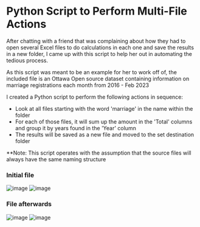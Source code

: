 # Python Script to Perform Multi-File Actions
After chatting with a friend that was complaining about how they had to open several Excel files to do calculations in each one and save the results in a new folder, I came up with this script to help her out in automating the tedious process. 

As this script was meant to be an example for her to work off of, the included file is an Ottawa Open source dataset containing information on marriage registrations each month from 2016 - Feb 2023

I created a Python script to perform the following actions in sequence:
* Look at all files starting with the word 'marriage' in the name within the folder
* For each of those files, it will sum up the amount in the 'Total' columns and group it by years found in the 'Year' column
* The results will be saved as a new file and moved to the set destination folder

**Note: This script operates with the assumption that the source files will always have the same naming structure

### Initial file
![image](https://github.com/user-attachments/assets/e1c91bed-3879-4dfb-bc8f-e44d1619795e)  ![image](https://github.com/user-attachments/assets/e625eeac-e6e3-4eb7-8c04-3429956314b4)


### File afterwards 
![image](https://github.com/user-attachments/assets/d19a181f-738f-4dc8-8eb0-352db598010e)  ![image](https://github.com/user-attachments/assets/95dbcd67-7dad-4bb2-8999-02bfaae03411)

